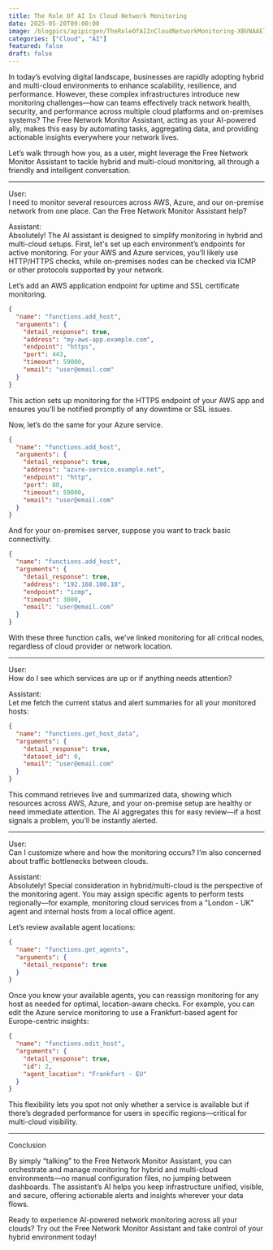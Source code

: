 ```yaml
---
title: The Role Of AI In Cloud Network Monitoring
date: 2025-05-20T09:00:00
image: /blogpics/apipicgen/TheRoleOfAIInCloudNetworkMonitoring-XBVNAAE7R6.jpg
categories: ["Cloud", "AI"]
featured: false
draft: false
---
```

In today’s evolving digital landscape, businesses are rapidly adopting hybrid and multi-cloud environments to enhance scalability, resilience, and performance. However, these complex infrastructures introduce new monitoring challenges—how can teams effectively track network health, security, and performance across multiple cloud platforms and on-premises systems? The Free Network Monitor Assistant, acting as your AI-powered ally, makes this easy by automating tasks, aggregating data, and providing actionable insights everywhere your network lives.

Let’s walk through how you, as a user, might leverage the Free Network Monitor Assistant to tackle hybrid and multi-cloud monitoring, all through a friendly and intelligent conversation.

---

User:  
I need to monitor several resources across AWS, Azure, and our on-premise network from one place. Can the Free Network Monitor Assistant help?

Assistant:  
Absolutely! The AI assistant is designed to simplify monitoring in hybrid and multi-cloud setups. First, let's set up each environment’s endpoints for active monitoring. For your AWS and Azure services, you’ll likely use HTTP/HTTPS checks, while on-premises nodes can be checked via ICMP or other protocols supported by your network.

Let’s add an AWS application endpoint for uptime and SSL certificate monitoring.

```json
{
  "name": "functions.add_host",
  "arguments": {
    "detail_response": true,
    "address": "my-aws-app.example.com",
    "endpoint": "https",
    "port": 443,
    "timeout": 59000,
    "email": "user@email.com"
  }
}
```

This action sets up monitoring for the HTTPS endpoint of your AWS app and ensures you’ll be notified promptly of any downtime or SSL issues.

Now, let’s do the same for your Azure service.

```json
{
  "name": "functions.add_host",
  "arguments": {
    "detail_response": true,
    "address": "azure-service.example.net",
    "endpoint": "http",
    "port": 80,
    "timeout": 59000,
    "email": "user@email.com"
  }
}
```

And for your on-premises server, suppose you want to track basic connectivity.

```json
{
  "name": "functions.add_host",
  "arguments": {
    "detail_response": true,
    "address": "192.168.100.10",
    "endpoint": "icmp",
    "timeout": 3000,
    "email": "user@email.com"
  }
}
```

With these three function calls, we’ve linked monitoring for all critical nodes, regardless of cloud provider or network location.

---

User:  
How do I see which services are up or if anything needs attention?

Assistant:  
Let me fetch the current status and alert summaries for all your monitored hosts:

```json
{
  "name": "functions.get_host_data",
  "arguments": {
    "detail_response": true,
    "dataset_id": 0,
    "email": "user@email.com"
  }
}
```

This command retrieves live and summarized data, showing which resources across AWS, Azure, and your on-premise setup are healthy or need immediate attention. The AI aggregates this for easy review—if a host signals a problem, you’ll be instantly alerted.

---

User:  
Can I customize where and how the monitoring occurs? I’m also concerned about traffic bottlenecks between clouds.

Assistant:  
Absolutely! Special consideration in hybrid/multi-cloud is the perspective of the monitoring agent. You may assign specific agents to perform tests regionally—for example, monitoring cloud services from a "London - UK" agent and internal hosts from a local office agent.

Let’s review available agent locations:

```json
{
  "name": "functions.get_agents",
  "arguments": {
    "detail_response": true
  }
}
```

Once you know your available agents, you can reassign monitoring for any host as needed for optimal, location-aware checks. For example, you can edit the Azure service monitoring to use a Frankfurt-based agent for Europe-centric insights:

```json
{
  "name": "functions.edit_host",
  "arguments": {
    "detail_response": true,
    "id": 2,
    "agent_location": "Frankfurt - EU"
  }
}
```

This flexibility lets you spot not only whether a service is available but if there’s degraded performance for users in specific regions—critical for multi-cloud visibility.

---

Conclusion

By simply “talking” to the Free Network Monitor Assistant, you can orchestrate and manage monitoring for hybrid and multi-cloud environments—no manual configuration files, no jumping between dashboards. The assistant’s AI helps you keep infrastructure unified, visible, and secure, offering actionable alerts and insights wherever your data flows.

Ready to experience AI-powered network monitoring across all your clouds? Try out the Free Network Monitor Assistant and take control of your hybrid environment today!